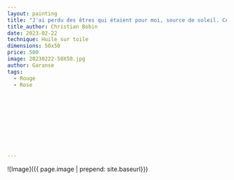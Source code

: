 ```yaml
---
layout: painting
title: "J'ai perdu des êtres qui étaient pour moi, source de soleil. Ce soleil a été mis en terre. Apparemment mis en terre. Moi je continue à en recevoir les rayons."                      
title_author: Christian Bobin                                     
date: 2023-02-22
technique: Huile sur toile 
dimensions: 50x50
price: 500
image: 20230222-50X50.jpg
author: Garanse
tags:
  - Rouge
  - Rose
  
  
  
  
  
  
  
  
  
  
---
```

![Image]({{ page.image | prepend: site.baseurl}})

